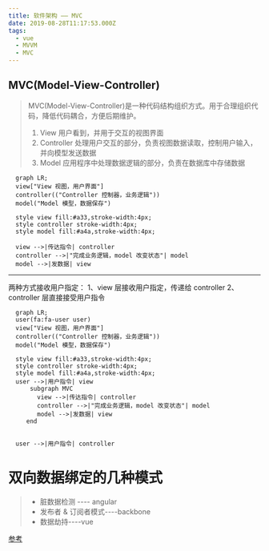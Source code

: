 ```yaml
---
title: 软件架构 —— MVC
date: 2019-08-28T11:17:53.000Z
tags:
  - vue
  - MVVM
  - MVC
---
```



## MVC(Model-View-Controller)
> MVC(Model-View-Controller)是一种代码结构组织方式。用于合理组织代码，降低代码耦合，方便后期维护。
> 1. View 用户看到，并用于交互的视图界面
> 2. Controller 处理用户交互的部分，负责视图数据读取，控制用户输入，并向模型发送数据
> 3. Model 应用程序中处理数据逻辑的部分，负责在数据库中存储数据

```mermaid
  graph LR;
  view["View 视图，用户界面"]
  controller(("Controller 控制器，业务逻辑"))
  model("Model 模型，数据保存")
  
  style view fill:#a33,stroke-width:4px;
  style controller stroke-width:4px;
  style model fill:#a4a,stroke-width:4px;
  
  view -->|传达指令| controller
  controller -->|"完成业务逻辑，model 改变状态"| model
  model -->|发数据| view
```
---
两种方式接收用户指定：
1、view 层接收用户指定，传递给 controller
2、controller 层直接接受用户指令
```mermaid
  graph LR;
  user(fa:fa-user user)
  view["View 视图，用户界面"]
  controller(("Controller 控制器，业务逻辑"))
  model("Model 模型，数据保存")
  
  style view fill:#a33,stroke-width:4px;
  style controller stroke-width:4px;
  style model fill:#a4a,stroke-width:4px;
  user -->|用户指令| view
	  subgraph MVC
		view -->|传达指令| controller
		controller -->|"完成业务逻辑，model 改变状态"| model
		model -->|发数据| view
	 end
  
  
  user -->|用户指令| controller
```

# 双向数据绑定的几种模式
> - 脏数据检测 ---- angular
> - 发布者 & 订阅者模式----backbone
> - 数据劫持----vue



[参考](https://segmentfault.com/a/1190000006599500#articleHeader0)